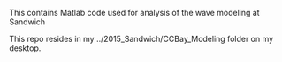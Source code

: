 This contains Matlab code used for analysis of the wave modeling at Sandwich

This repo resides in my ../2015_Sandwich/CCBay_Modeling folder on my desktop.
